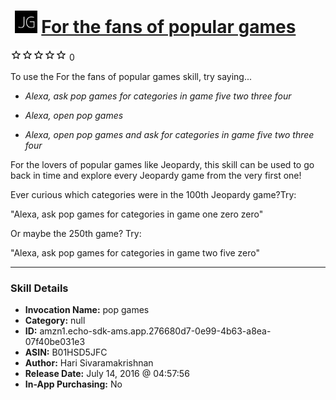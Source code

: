 # &nbsp;<img src="skill_icon" alt="For the fans of popular games icon" width="36"> [For the fans of popular games](http://alexa.amazon.com/#skills/amzn1.echo-sdk-ams.app.276680d7-0e99-4b63-a8ea-07f40be031e3)
![0 stars](../../images/ic_star_border_black_18dp_1x.png)![0 stars](../../images/ic_star_border_black_18dp_1x.png)![0 stars](../../images/ic_star_border_black_18dp_1x.png)![0 stars](../../images/ic_star_border_black_18dp_1x.png)![0 stars](../../images/ic_star_border_black_18dp_1x.png) 0

To use the For the fans of popular games skill, try saying...

* *Alexa, ask pop games for categories in game five two three four*

* *Alexa, open pop games*

* *Alexa, open pop games and ask for categories in game five two three four*

For the lovers of popular games like Jeopardy, this skill can be used to go back in time and explore every Jeopardy game from the very first one!

Ever curious which categories were in the 100th Jeopardy game?Try:

"Alexa, ask pop games for categories in game one zero zero"

Or maybe the 250th game? Try:

"Alexa, ask pop games for categories in game two five zero"

***

### Skill Details

* **Invocation Name:** pop games
* **Category:** null
* **ID:** amzn1.echo-sdk-ams.app.276680d7-0e99-4b63-a8ea-07f40be031e3
* **ASIN:** B01HSD5JFC
* **Author:** Hari Sivaramakrishnan
* **Release Date:** July 14, 2016 @ 04:57:56
* **In-App Purchasing:** No
